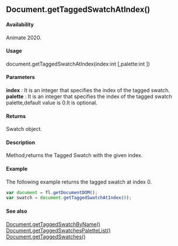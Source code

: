 ## Document.getTaggedSwatchAtIndex()

#### Availability

Animate 2020.

#### Usage

document.getTaggedSwatchAtIndex(index:int [,palette:int ])

#### Parameters

**index** : It is an integer that specifies the index of the tagged swatch.  
**palette** : It is an integer that specifies the index of the tagged swatch palette,default value is 0.It is optional.  

#### Returns

Swatch object.

#### Description

Method;returns the Tagged Swatch with the given index.

#### Example

The following example returns the tagged swatch at index 0.

```javascript
var document = fl.getDocumentDOM();
var swatch = document.getTaggedSwatchAtIndex(0);
```

#### See also

[Document.getTaggedSwatchByName()](../Document_object/Document6062.md)
[Document.getTaggedSwatchesPaletteList()](../Document_object/Document6063.md)
[Document.getTaggedSwatches()](../Document_object/Document6064.md)
